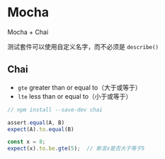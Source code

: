 # Mocha

Mocha + Chai

测试套件可以使用自定义名字，而不必须是 `describe()`

## Chai

- `gte` greater than or equal to（大于或等于）
- `lte` less than or equal to（小于或等于）

```js
// npm install --save-dev chai

assert.equal(A, B)
expect(A).to.equal(B)

const x = 8;
expect(x).to.be.gte(5);  // 断言x是否大于等于5
```
